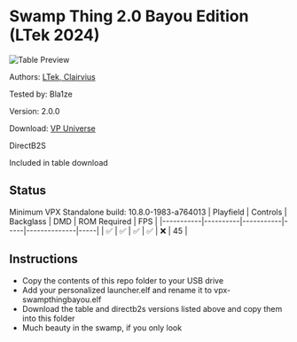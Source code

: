 # Swamp Thing 2.0 Bayou Edition (LTek 2024)

![Table Preview](https://vpuniverse.com/screenshots/monthly_2024_07/Screenshot.jpg.481223a135a5c3e9888d9c115b9cf95d.jpg)

Authors: [LTek, Clairvius](https://vpuniverse.com/profile/67685-ltek/)  

Tested by: Bla1ze

Version: 2.0.0  

Download: [VP Universe](https://vpuniverse.com/files/file/21040-swamp-thing-20-bayou-edition-ltek-2024/)

DirectB2S

Included in table download

## Status 

Minimum VPX Standalone build: 10.8.0-1983-a764013
| Playfield | Controls | Backglass | DMD | ROM Required | FPS | 
|-----------|----------|-----------|-----|--------------|-----|
| :white_check_mark: | :white_check_mark: | :white_check_mark: | :white_check_mark: | :x: | 45 |

## Instructions

- Copy the contents of this repo folder to your USB drive
- Add your personalized launcher.elf and rename it to vpx-swampthingbayou.elf
- Download the table and directb2s versions listed above and copy them into this folder
- Much beauty in the swamp, if you only look 
